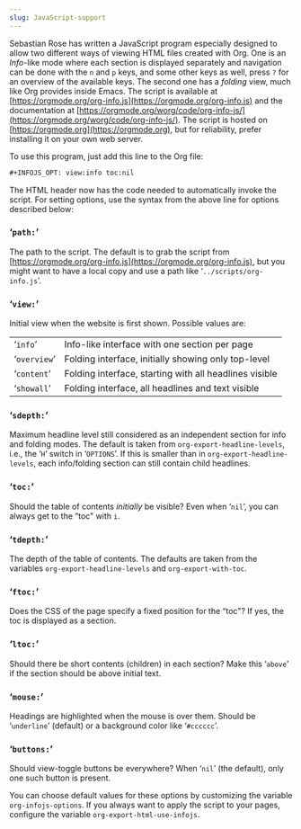 ```yaml
---
slug: JavaScript-support
---
```


Sebastian Rose has written a JavaScript program especially designed to allow two different ways of viewing HTML files created with Org. One is an *Info*-like mode where each section is displayed separately and navigation can be done with the `n` and `p` keys, and some other keys as well, press `?` for an overview of the available keys. The second one has a *folding* view, much like Org provides inside Emacs. The script is available at [https://orgmode.org/org-info.js](https://orgmode.org/org-info.js) and the documentation at [https://orgmode.org/worg/code/org-info-js/](https://orgmode.org/worg/code/org-info-js/). The script is hosted on [https://orgmode.org](https://orgmode.org), but for reliability, prefer installing it on your own web server.

To use this program, just add this line to the Org file:

```lisp
#+INFOJS_OPT: view:info toc:nil
```

The HTML header now has the code needed to automatically invoke the script. For setting options, use the syntax from the above line for options described below:

### ‘`path:`’

The path to the script. The default is to grab the script from [https://orgmode.org/org-info.js](https://orgmode.org/org-info.js), but you might want to have a local copy and use a path like ‘`../scripts/org-info.js`’.

### ‘`view:`’

Initial view when the website is first shown. Possible values are:

|              |                                                        |
| ------------ | ------------------------------------------------------ |
| ‘`info`’     | Info-like interface with one section per page          |
| ‘`overview`’ | Folding interface, initially showing only top-level    |
| ‘`content`’  | Folding interface, starting with all headlines visible |
| ‘`showall`’  | Folding interface, all headlines and text visible      |

### ‘`sdepth:`’

Maximum headline level still considered as an independent section for info and folding modes. The default is taken from `org-export-headline-levels`, i.e., the ‘`H`’ switch in ‘`OPTIONS`’. If this is smaller than in `org-export-headline-levels`, each info/folding section can still contain child headlines.

### ‘`toc:`’

Should the table of contents *initially* be visible? Even when ‘`nil`’, you can always get to the “toc" with `i`.

### ‘`tdepth:`’

The depth of the table of contents. The defaults are taken from the variables `org-export-headline-levels` and `org-export-with-toc`.

### ‘`ftoc:`’

Does the CSS of the page specify a fixed position for the “toc"? If yes, the toc is displayed as a section.

### ‘`ltoc:`’

Should there be short contents (children) in each section? Make this ‘`above`’ if the section should be above initial text.

### ‘`mouse:`’

Headings are highlighted when the mouse is over them. Should be ‘`underline`’ (default) or a background color like ‘`#cccccc`’.

### ‘`buttons:`’

Should view-toggle buttons be everywhere? When ‘`nil`’ (the default), only one such button is present.

You can choose default values for these options by customizing the variable `org-infojs-options`. If you always want to apply the script to your pages, configure the variable `org-export-html-use-infojs`.
